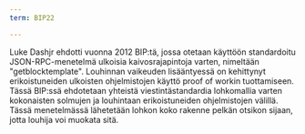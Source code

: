 ```yaml
---
term: BIP22

---
```

Luke Dashjr ehdotti vuonna 2012 BIP:tä, jossa otetaan käyttöön standardoitu JSON-RPC-menetelmä ulkoisia kaivosrajapintoja varten, nimeltään "getblocktemplate". Louhinnan vaikeuden lisääntyessä on kehittynyt erikoistuneiden ulkoisten ohjelmistojen käyttö proof of workin tuottamiseen. Tässä BIP:ssä ehdotetaan yhteistä viestintästandardia lohkomallia varten kokonaisten solmujen ja louhintaan erikoistuneiden ohjelmistojen välillä. Tässä menetelmässä lähetetään lohkon koko rakenne pelkän otsikon sijaan, jotta louhija voi muokata sitä.
